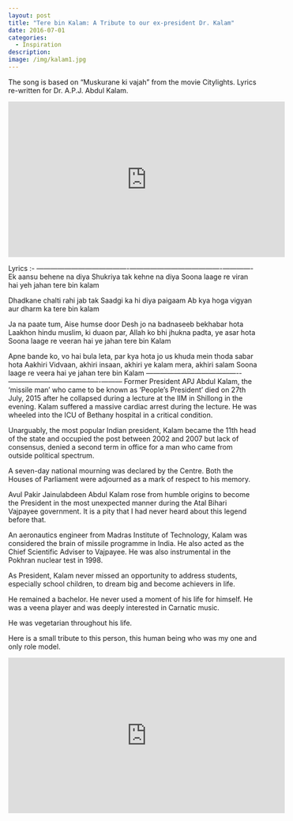 ```yaml
---
layout: post
title: "Tere bin Kalam: A Tribute to our ex-president Dr. Kalam"
date: 2016-07-01
categories:
  - Inspiration
description: 
image: /img/kalam1.jpg
---
```


The song is based on “Muskurane ki vajah” from the movie Citylights. Lyrics re-written for Dr. A.P.J. Abdul Kalam.

<iframe width="560" height="315" src="https://www.youtube.com/embed/P9ljhLK9suM" frameborder="0" allowfullscreen></iframe>

Lyrics :-
—————————————-­—————————————-­————-
Ek aansu behene na diya
Shukriya tak kehne na diya
Soona laage re viran hai yeh jahan tere bin kalam

Dhadkane chalti rahi jab tak
Saadgi ka hi diya paigaam
Ab kya hoga vigyan aur dharm ka tere bin kalam

Ja na paate tum, Aise humse door
Desh jo na badnaseeb bekhabar hota
Laakhon hindu muslim, ki duaon par,
Allah ko bhi jhukna padta, ye asar hota
Soona laage re veeran hai ye jahan tere bin Kalam

Apne bande ko, vo hai bula leta,
par kya hota jo us khuda mein thoda sabar hota
Aakhiri Vidvaan, akhiri insaan,
akhiri ye kalam mera, akhiri salam
Soona laage re veera hai ye jahan tere bin Kalam
—————————————-­—————————————-­———
Former President APJ Abdul Kalam, the ‘missile man’ who came to be known as ‘People’s President’ died on 27th July, 2015 after he collapsed during a lecture at the IIM in Shillong in the evening.
Kalam suffered a massive cardiac arrest during the lecture. He was wheeled into the ICU of Bethany hospital in a critical condition.

Unarguably, the most popular Indian president, Kalam became the 11th head of the state and occupied the post between 2002 and 2007 but lack of consensus, denied a second term in office for a man who came from outside political spectrum.

A seven-day national mourning was declared by the Centre. Both the Houses of Parliament were adjourned as a mark of respect to his memory.

Avul Pakir Jainulabdeen Abdul Kalam rose from humble origins to become the President in the most unexpected manner during the Atal Bihari Vajpayee government. It is a pity that I had never heard about this legend before that.

An aeronautics engineer from Madras Institute of Technology, Kalam was considered the brain of missile programme in India. He also acted as the Chief Scientific Adviser to Vajpayee. He was also instrumental in the Pokhran nuclear test in 1998.

As President, Kalam never missed an opportunity to address students, especially school children, to dream big and become achievers in life.

He remained a bachelor. He never used a moment of his life for himself. He was a veena player and was deeply interested in Carnatic music.

He was vegetarian throughout his life.

Here is a small tribute to this person, this human being who was my one and only role model.

<iframe width="560" height="315" src="https://www.youtube.com/embed/P9ljhLK9suM" frameborder="0" allowfullscreen></iframe>
